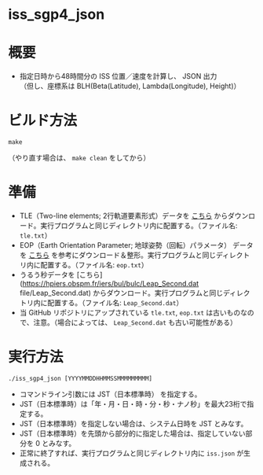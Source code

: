 # iss_sgp4_json

概要
====

* 指定日時から48時間分の ISS 位置／速度を計算し、 JSON 出力  
  （但し、座標系は BLH(Beta(Latitude), Lambda(Longitude), Height)）

ビルド方法
==========

`make`

（やり直す場合は、 `make clean` をしてから）

準備
====

* TLE（Two-line elements; 2行軌道要素形式）データを [こちら](https://celestrak.com/NORAD/elements/supplemental/iss.txt") からダウンロード。実行プログラムと同じディレクトリ内に配置する。（ファイル名: `tle.txt`）
* EOP（Earth Orientation Parameter; 地球姿勢（回転）パラメータ） データを [こちら](https://gist.github.com/komasaru/7b8fa4da835920d78c2c5f4742acaee9 "GitHub Gist") を参考にダウンロード＆整形。実行プログラムと同じディレクトリ内に配置する。（ファイル名: `eop.txt`）
* うるう秒データを [こちら](https://hpiers.obspm.fr/iers/bul/bulc/Leap_Second.dat file/Leap_Second.dat) からダウンロード。実行プログラムと同じディレクトリ内に配置する。（ファイル名: `Leap_Second.dat`）
* 当 GitHub リポジトリにアップされている `tle.txt`, `eop.txt` は古いものなので、注意。（場合によっては、 `Leap_Second.dat` も古い可能性がある）

実行方法
========

`./iss_sgp4_json [YYYYMMDDHHMMSSMMMMMMMMM]`

* コマンドライン引数には JST（日本標準時） を指定する。
* JST（日本標準時）は「年・月・日・時・分・秒・ナノ秒」を最大23桁で指定する。
* JST（日本標準時）を指定しない場合は、システム日時を JST とみなす。
* JST（日本標準時）を先頭から部分的に指定した場合は、指定していない部分を 0 とみなす。
* 正常に終了すれば、実行プログラムと同じディレクトリ内に `iss.json` が生成される。

